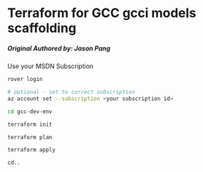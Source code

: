 # Terraform for GCC gcci models scaffolding
##### Original Authored by: Jason Pang  

Use your MSDN Subscription
```bash
rover login

# optional - set to correct subscription
az account set --subscription <your subscription id>

cd gcc-dev-env

terraform init

terraform plan

terraform apply

cd..
```

